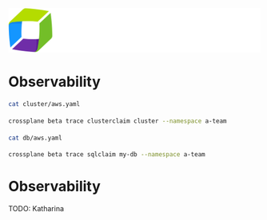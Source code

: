 <!-- .slide: data-background="img/restaurant-blind-folds.png" -->


![](../img/products/dynatrace.svg)


# Observability

```sh
cat cluster/aws.yaml

crossplane beta trace clusterclaim cluster --namespace a-team

cat db/aws.yaml

crossplane beta trace sqlclaim my-db --namespace a-team
```


# Observability

TODO: Katharina
